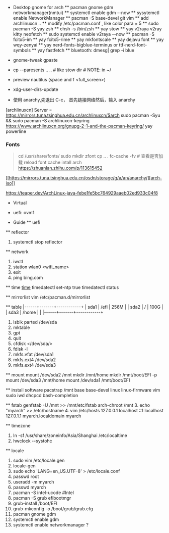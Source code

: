 * Desktop gnome for arch
** pacman gnome gdm networkmanager(nmtui)
** systemctl enable gdm --now
** sysytemctl enable NetworkManager
** pacman -S base-devel git vim
** add archlinuxcn ..
** modify /etc/pacman.conf , like color para = 5
** sudo pacman -S yay zsh
** chsh -s /bin/zsh
** yay stow
** yay v2raya v2ray kitty neofetch
** sudo systemctl enable v2raya --now
** pacman -S fcitx5-im
** yay fcitx5-rime
** yay mkfontscale
** yay dejavu font
** yay wqy-zenyai
** yay nerd-fonts-bigblue-terminus or ttf-nerd-font-symbols
** yay fastfetch
** bluetooth: dmesg| grep -i blue

* gnome-tweak gpaste

* cp --paresents .. .. # like stow dir # NOTE: in ~/
* preview nautilus (space and f <full_screen>)
* xdg-user-dirs-update
* 使用 anarchy,先退出 C-c， 首先链接网络然后，输入 anarchy

[archlinuxcn]
Server = https://mirrors.tuna.tsinghua.edu.cn/archlinuxcn/$arch
sudo pacman -Syu && sudo pacman -S archlinuxcn-keyring
https://www.archlinuxcn.org/gnupg-2-1-and-the-pacman-keyring/
yay powerline

### Fonts
> cd /usr/share/fonts/
> sudo mkdir zfont
> cp .. .
> fc-cache -fv # 查看是否加载 reload font cache
intall arch https://zhuanlan.zhihu.com/p/113615452


[[https://mirrors.tuna.tsinghua.edu.cn/osdn/storage/g/a/an/anarchy/][arch-iso]]

https://teaper.dev/ArchLinux-java-febe1fe5bc764929aaeb02ed933c04f8


* Virtual
- uefi: ovmf




* Guide
** uefi


** reflector
1. systemctl stop reflector


** network
1. iwctl
2. station wlan0 <wifi_name>
3. exit
4. ping bing.com


** time
[time](https://sspai.com/post/55983)
timedatectl set-ntp true
timedatectl status


** mirrorlist
vim /etc/pacman.d/mirrorlist


** table
|------+-------+------------+
| sda1 | /efi  | 256M       |
| sda2 | /     | 100G       |
| sda3 | /home | <the rest> |
|------+-------+------------+
1. lsblk
parted /dev/sda
3. mktable
4. gpt
5. quit
6. cfdisk </dev/sda/>
7. fdisk -l
8. mkfs.vfat /dev/sda1
9. mkfs.ext4 /dev/sda2
10. mkfs.ext4 /dev/sda3


** mount
 mount /dev/sda2 /mnt
 mkdir /mnt/home
 mkdir /mnt/boot/EFI -p
 mount /dev/sda3 /mnt/home
 mount /dev/sda1 /mnt/boot/EFI


** install software
pacstrap /mnt base base-devel linux linux-firmware vim sudo iwd dhcpcd bash-completion


** fstab
genfstab -U /mnt >> /mnt/etc/fstab
arch-chroot /mnt
3. echo "myarch" >> /etc/hostname
4. vim /etc/hosts
127.0.0.1   localhost
::1         localhost
127.0.1.1   myarch.localdomain    myarch


** timezone
1. ln -sf /usr/share/zoneinfo/Asia/Shanghai /etc/localtime
2. hwclock --systohc


** locale
 1. sudo vim /etc/locale.gen
 2. locale-gen
 3. sudo echo 'LANG=en_US.UTF-8'  > /etc/locale.conf
 4. passwd root
 5. useradd -m myarch
 6. passwd myarch
 7. pacman -S intel-ucode   #Intel
 8. pacman -S grub efibootmgr
 9. grub-install /boot/EFI
 10. grub-mkconfig -o /boot/grub/grub.cfg
 11. pacman gnome gdm
 12. systemctl enable gdm
 13. systemctl enable networkmanager ?
